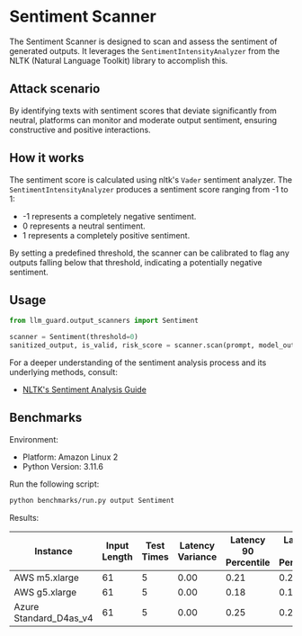 # Sentiment Scanner

The Sentiment Scanner is designed to scan and assess the sentiment of generated outputs. It leverages
the `SentimentIntensityAnalyzer` from the NLTK (Natural Language Toolkit) library to accomplish this.

## Attack scenario

By identifying texts with sentiment scores that deviate significantly from neutral, platforms can monitor and moderate
output sentiment, ensuring constructive and positive interactions.

## How it works

The sentiment score is calculated using nltk's `Vader` sentiment analyzer. The `SentimentIntensityAnalyzer` produces a
sentiment score ranging from -1 to 1:

- -1 represents a completely negative sentiment.
- 0 represents a neutral sentiment.
- 1 represents a completely positive sentiment.

By setting a predefined threshold, the scanner can be calibrated to flag any outputs falling below that threshold,
indicating a potentially negative sentiment.

## Usage

```python
from llm_guard.output_scanners import Sentiment

scanner = Sentiment(threshold=0)
sanitized_output, is_valid, risk_score = scanner.scan(prompt, model_output)
```

For a deeper understanding of the sentiment analysis process and its underlying methods, consult:

- [NLTK's Sentiment Analysis Guide](https://www.nltk.org/howto/sentiment.html)

## Benchmarks

Environment:

- Platform: Amazon Linux 2
- Python Version: 3.11.6

Run the following script:

```sh
python benchmarks/run.py output Sentiment
```

Results:

| Instance               | Input Length | Test Times | Latency Variance | Latency 90 Percentile | Latency 95 Percentile | Latency 99 Percentile | Average Latency (ms) | QPS       |
|------------------------|--------------|------------|------------------|-----------------------|-----------------------|-----------------------|----------------------|-----------|
| AWS m5.xlarge          | 61           | 5          | 0.00             | 0.21                  | 0.22                  | 0.24                  | 0.16                 | 374752.26 |
| AWS g5.xlarge          | 61           | 5          | 0.00             | 0.18                  | 0.19                  | 0.20                  | 0.15                 | 420189.48 |
| Azure Standard_D4as_v4 | 61           | 5          | 0.00             | 0.25                  | 0.26                  | 0.28                  | 0.20                 | 309683.66 |
